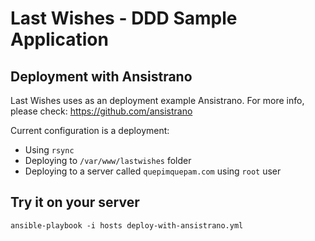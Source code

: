 # Last Wishes - DDD Sample Application

## Deployment with Ansistrano

Last Wishes uses as an deployment example Ansistrano. For more info, please check: https://github.com/ansistrano

Current configuration is a deployment:

 * Using `rsync`
 * Deploying to `/var/www/lastwishes` folder
 * Deploying to a server called `quepimquepam.com` using `root` user

## Try it on your server

`ansible-playbook -i hosts deploy-with-ansistrano.yml`

